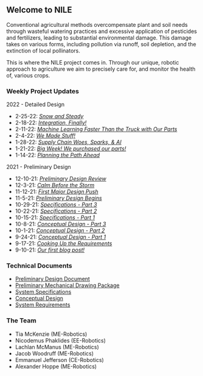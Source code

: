 ## Welcome to NILE

Conventional agricultural methods overcompensate plant and soil needs through wasteful watering practices and excessive application of pesticides and fertilizers, leading to substantial environmental damage. This damage takes on various forms, including pollution via runoff, soil depletion, and the extinction of local pollinators.

This is where the NILE project comes in. Through our unique, robotic approach to agriculture we aim to precisely care for, and monitor the health of, various crops.

### Weekly Project Updates

2022 - Detailed Design
- 2-25-22: _[Snow and Steady](./blog/2-25-22.html)_
- 2-18-22: _[Integration, Finally!](./blog/2-18-22.html)_
- 2-11-22: _[Machine Learning Faster Than the Truck with Our Parts](./blog/2-11-22.html)_
- 2-4-22: _[We Made Stuff!](./blog/2-4-22.html)_
- 1-28-22: _[Supply Chain Woes, Sparks, & AI](./blog/1-28-22.html)_
- 1-21-22: _[Big Week! We purchased our parts!](./blog/1-21-22.html)_
- 1-14-22: _[Planning the Path Ahead](./blog/1-14-22.html)_

2021 - Preliminary Design
- 12-10-21: _[Preliminary Design Review](./blog/12-10-21.html)_
- 12-3-21: _[Calm Before the Storm](./blog/12-3-21.html)_
- 11-12-21: _[First Major Design Push](./blog/11-12-21.html)_
- 11-5-21: _[Preliminary Design Begins](./blog/11-5-21.html)_
- 10-29-21: _[Specifications - Part 3](./blog/10-29-21.html)_
- 10-22-21: _[Specifications - Part 2](./blog/10-22-21.html)_
- 10-15-21: _[Specifications - Part 1](./blog/10-15-21.html)_
- 10-8-21: _[Conceptual Design - Part 3](./blog/10-8-21.html)_
- 10-1-21: _[Conceptual Design - Part 2](./blog/10-1-21.html)_
- 9-24-21: _[Conceptual Design - Part 1](./blog/9-24-21.html)_
- 9-17-21: _[Cooking Up the Requirements](./blog/9-17-21.html)_
- 9-10-21: _[Our first blog post!](./blog/9-10-21.html)_

### Technical Documents

- [Preliminary Design Document](./assets/NILE_Preliminary_Design.pdf)
- [Preliminary Mechanical Drawing Package](./assets/NILE_Preliminary_Drawing_Package.pdf)
- [System Specifications](./assets/NILE_Specifications.pdf)
- [Conceptual Design](./assets/NILE_Conceptual_Design.pdf)
- [System Requirements](./assets/NILE_Requirements.pdf)

### The Team
- Tia McKenzie        (ME-Robotics)
- Nicodemus Phaklides (EE-Robotics)
- Lachlan McManus     (ME-Robotics)
- Jacob Woodruff      (ME-Robotics)
- Emmanuel Jefferson  (CE-Robotics)
- Alexander Hoppe     (ME-Robotics)
